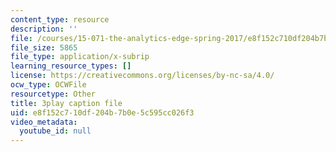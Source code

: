 ```yaml
---
content_type: resource
description: ''
file: /courses/15-071-the-analytics-edge-spring-2017/e8f152c710df204b7b0e5c595cc026f3_S-UZTbRqjeo.srt
file_size: 5865
file_type: application/x-subrip
learning_resource_types: []
license: https://creativecommons.org/licenses/by-nc-sa/4.0/
ocw_type: OCWFile
resourcetype: Other
title: 3play caption file
uid: e8f152c7-10df-204b-7b0e-5c595cc026f3
video_metadata:
  youtube_id: null
---
```

